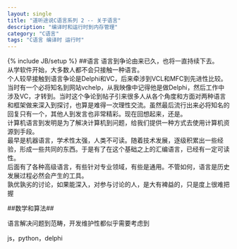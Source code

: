 ```yaml
---
layout: single
title: "道听途说C语言系列 2 -- 关于语言"
description: "编译时和运行时到内存管理"
category: "C语言"
tags: "C语言 编译时 运行时"
---
```

{% include JB/setup %}
##语言
   语言到争论由来已久，也将一直持续下去。  
   从学软件开始，大多数人都不会只接触一种语言。  
	个人较早接触到语言争论是Delphi和VC，后来牵涉到VCL和MFC到先进性比较。当时有一个必将知名到网站vchelp，从我映像中记得他是做Delphi，然后工作中涉及VC，才转到。当时这个争论到帖子引来很多人从各个角度和方面对两种语言和框架做来深入到探讨，也算是难得一次理性交流。虽然最后流行出来必将知名的回复只有一个，其他人到发言也非常精彩。现在回想起来，还是。  
	计算机语言到发明是为了解决计算机到问题，给我们提供一种方式去使用计算机资源到手段。  
	最早是机器语言，学术性太强，人类不可读。随着技术发展，逐级积累出一些经验，形成一些共同的东西。于是有了在这个基础之上的汇编语言，已经有一定可读性。  
	后面有了各种高级语言，有些针对专业领域，有些是通用。不管如何，语言是历史发展过程必然会产生的工具。  
	孰优孰劣的讨论，如果能深入，对参与讨论的人，是大有裨益的，只是度上很难把握  

##数学和算法##

语言解决问题到范畴，开发维护性都似乎需要考虑到
	
js，python，delphi
